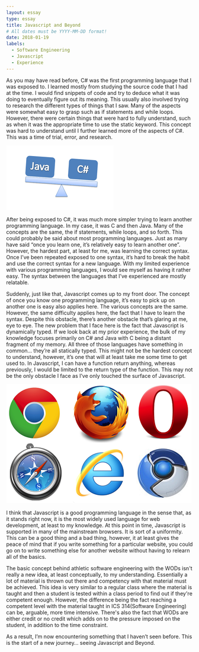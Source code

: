 ```yaml
---
layout: essay
type: essay
title: Javascript and Beyond
# All dates must be YYYY-MM-DD format!
date: 2018-01-19
labels:
  - Software Engineering
  - Javascript
  - Experience
---
```


As you may have read before, C# was the first programming language that I was exposed to. I learned mostly from studying the source code that I had at the time. I would find snippets of code and try to deduce what it was doing to eventually figure out its meaning. This usually also involved trying to research the different types of things that I saw. Many of the aspects were somewhat easy to grasp such as if statements and while loops. However, there were certain things that were hard to fully understand, such as when it was the appropriate time to use the static keyword. This concept was hard to understand until I further learned more of the aspects of C#. This was a time of trial, error, and research.

<img src="../images/csjava.png" />
<br/>

After being exposed to C#, it was much more simpler trying to learn another programming language. In my case, it was C and then Java. Many of the concepts are the same, the if statements, while loops, and so forth. This could probably be said about most programming languages. Just as many have said “once you learn one, it’s relatively easy to learn another one”. However, the hardest part, at least for me, was learning the correct syntax. Once I’ve been repeated exposed to one syntax, it’s hard to break the habit and use the correct syntax for a new language. With my limited experience with various programming languages, I would see myself as having it rather easy. The syntax between the languages that I’ve experienced are mostly relatable.

Suddenly, just like that, Javascript comes up to my front door. The concept of once you know one programming language, it’s easy to pick up on another one is easy also applies here. The various concepts are the same. However, the same difficulty applies here, the fact that I have to learn the syntax. Despite this obstacle, there’s another obstacle that’s glaring at me, eye to eye. The new problem that I face here is the fact that Javascript is dynamically typed. If we look back at my prior experience, the bulk of my knowledge focuses primarily on C# and Java with C being a distant fragment of my memory. All three of those languages have something in common… they’re all statically typed. This might not be the hardest concept to understand, however, it’s one that will at least take me some time to get used to. In Javascript, I can have a function return anything, whereas previously, I would be limited to the return type of the function. This may not be the only obstacle I face as I’ve only touched the surface of Javascript.

<img src="../images/browsers.png" />
<br/>

I think that Javascript is a good programming language in the sense that, as it stands right now, it is the most widely used language for web development, at least to my knowledge. At this point in time, Javascript is supported in many of the mainstream browsers. It is sort of a uniformity. This can be a good thing and a bad thing, however, it at least gives the peace of mind that if you write something for a particular website, you could go on to write something else for another website without having to relearn all of the basics.

The basic concept behind athletic software engineering with the WODs isn't really a new idea, at least conceptually, to my understanding. Essentially a lot of material is thrown out there and competency with that material must be achieved. This idea is very similar to a regular class where the material is taught and then a student is tested within a class period to find out if they're competent enough. However, the difference being the fact reaching a competent level with the material taught in ICS 314(Software Engineering) can be, arguable, more time intensive. There's also the fact that WODs are either credit or no credit which adds on to the pressure imposed on the student, in addition to the time constraint.

As a result, I’m now encountering something that I haven’t seen before. This is the start of a new journey… seeing Javascript and Beyond.

